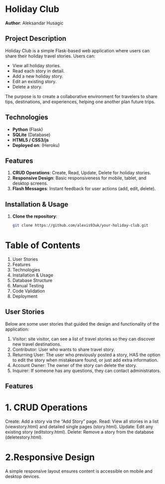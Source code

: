 # Holiday Club

**Author**: Aleksandar Husagic 

## Project Description

Holiday Club is a simple Flask-based web application where users can share their holiday travel stories. Users can:

- View all holiday stories.
- Read each story in detail.
- Add a new holiday story.
- Edit an existing story.
- Delete a story.

The purpose is to create a collaborative environment for travelers to share tips, destinations, and experiences, helping one another plan future trips.

## Technologies

- **Python** (Flask)
- **SQLite** (Database)
- **HTML5 / CSS3/js**
- **Deployed on**: (Heroku)

## Features

1. **CRUD Operations**: Create, Read, Update, Delete for holiday stories.
2. **Responsive Design**: Basic responsiveness for mobile, tablet, and desktop screens.
3. **Flash Messages**: Instant feedback for user actions (add, edit, delete).

## Installation & Usage

1. **Clone the repository**:
   ```bash
   git clone https://github.com/alexis93uk/your-holiday-club.git

# Table of Contents
1. User Stories
2. Features
3. Technologies
4. Installation & Usage
5. Database Structure
6. Manual Testing
7. Code Validation
8. Deployment

## User Stories
Below are some user stories that guided the design and functionality of the application:

1. Visitor: site visitor, can see a list of travel stories so they can discover new travel destinations. 
2. Contributor: User who wants to share travel story.
3. Returning User: The user who previously posted a story, HAS the option to edit the story when mistakesare  found, or just add extra information. 
4. Account Owner: The owner of the story can delete the story. 
5. Inquirer: If someone has any questions, they can contact administrators.

## Features
# 1. CRUD Operations
Create: Add a story via the “Add Story” page.
Read: View all stories in a list (viewstory.html) and detailed single pages (story.html).
Update: Edit any existing story (editstory.html).
Delete: Remove a story from the database (deletestory.html).

# 2.Responsive Design
A simple responsive layout ensures content is accessible on mobile and desktop devices.

